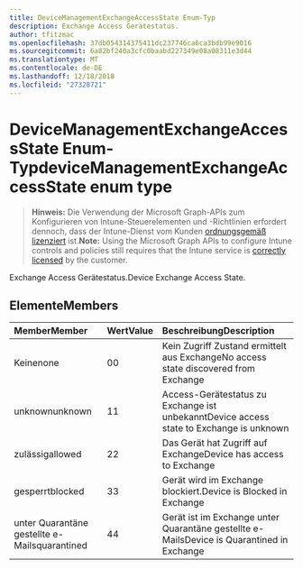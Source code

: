 ```yaml
---
title: DeviceManagementExchangeAccessState Enum-Typ
description: Exchange Access Gerätestatus.
author: tfitzmac
ms.openlocfilehash: 37db054314375411dc237746ca6ca3bdb99e9016
ms.sourcegitcommit: 6a82bf240a3cfc0baabd227349e08a08311e3d44
ms.translationtype: MT
ms.contentlocale: de-DE
ms.lasthandoff: 12/18/2018
ms.locfileid: "27328721"
---
```

# <a name="devicemanagementexchangeaccessstate-enum-type"></a><span data-ttu-id="bbdbf-103">DeviceManagementExchangeAccessState Enum-Typ</span><span class="sxs-lookup"><span data-stu-id="bbdbf-103">deviceManagementExchangeAccessState enum type</span></span>

> <span data-ttu-id="bbdbf-104">**Hinweis:** Die Verwendung der Microsoft Graph-APIs zum Konfigurieren von Intune-Steuerelementen und -Richtlinien erfordert dennoch, dass der Intune-Dienst vom Kunden [ordnungsgemäß lizenziert](https://go.microsoft.com/fwlink/?linkid=839381) ist.</span><span class="sxs-lookup"><span data-stu-id="bbdbf-104">**Note:** Using the Microsoft Graph APIs to configure Intune controls and policies still requires that the Intune service is [correctly licensed](https://go.microsoft.com/fwlink/?linkid=839381) by the customer.</span></span>

<span data-ttu-id="bbdbf-105">Exchange Access Gerätestatus.</span><span class="sxs-lookup"><span data-stu-id="bbdbf-105">Device Exchange Access State.</span></span>
## <a name="members"></a><span data-ttu-id="bbdbf-106">Elemente</span><span class="sxs-lookup"><span data-stu-id="bbdbf-106">Members</span></span>
|<span data-ttu-id="bbdbf-107">Member</span><span class="sxs-lookup"><span data-stu-id="bbdbf-107">Member</span></span>|<span data-ttu-id="bbdbf-108">Wert</span><span class="sxs-lookup"><span data-stu-id="bbdbf-108">Value</span></span>|<span data-ttu-id="bbdbf-109">Beschreibung</span><span class="sxs-lookup"><span data-stu-id="bbdbf-109">Description</span></span>|
|:---|:---|:---|
|<span data-ttu-id="bbdbf-110">Keine</span><span class="sxs-lookup"><span data-stu-id="bbdbf-110">none</span></span>|<span data-ttu-id="bbdbf-111">0</span><span class="sxs-lookup"><span data-stu-id="bbdbf-111">0</span></span>|<span data-ttu-id="bbdbf-112">Kein Zugriff Zustand ermittelt aus Exchange</span><span class="sxs-lookup"><span data-stu-id="bbdbf-112">No access state discovered from Exchange</span></span>|
|<span data-ttu-id="bbdbf-113">unknown</span><span class="sxs-lookup"><span data-stu-id="bbdbf-113">unknown</span></span>|<span data-ttu-id="bbdbf-114">1</span><span class="sxs-lookup"><span data-stu-id="bbdbf-114">1</span></span>|<span data-ttu-id="bbdbf-115">Access-Gerätestatus zu Exchange ist unbekannt</span><span class="sxs-lookup"><span data-stu-id="bbdbf-115">Device access state to Exchange is unknown</span></span>|
|<span data-ttu-id="bbdbf-116">zulässig</span><span class="sxs-lookup"><span data-stu-id="bbdbf-116">allowed</span></span>|<span data-ttu-id="bbdbf-117">2</span><span class="sxs-lookup"><span data-stu-id="bbdbf-117">2</span></span>|<span data-ttu-id="bbdbf-118">Das Gerät hat Zugriff auf Exchange</span><span class="sxs-lookup"><span data-stu-id="bbdbf-118">Device has access to Exchange</span></span>|
|<span data-ttu-id="bbdbf-119">gesperrt</span><span class="sxs-lookup"><span data-stu-id="bbdbf-119">blocked</span></span>|<span data-ttu-id="bbdbf-120">3</span><span class="sxs-lookup"><span data-stu-id="bbdbf-120">3</span></span>|<span data-ttu-id="bbdbf-121">Gerät wird im Exchange blockiert.</span><span class="sxs-lookup"><span data-stu-id="bbdbf-121">Device is Blocked in Exchange</span></span>|
|<span data-ttu-id="bbdbf-122">unter Quarantäne gestellte e-Mails</span><span class="sxs-lookup"><span data-stu-id="bbdbf-122">quarantined</span></span>|<span data-ttu-id="bbdbf-123">4</span><span class="sxs-lookup"><span data-stu-id="bbdbf-123">4</span></span>|<span data-ttu-id="bbdbf-124">Gerät ist im Exchange unter Quarantäne gestellte e-Mails</span><span class="sxs-lookup"><span data-stu-id="bbdbf-124">Device is Quarantined in Exchange</span></span>|



